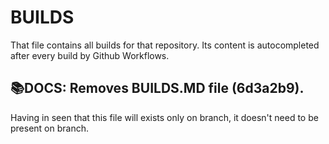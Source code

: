 # BUILDS

That file contains all builds for that repository. Its content is autocompleted after every build by Github Workflows.

## :books:DOCS: Removes BUILDS.MD file (6d3a2b9).
Having in seen that this file will exists only on  branch, it doesn't need to be present on  branch.

